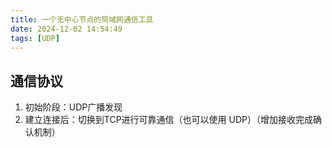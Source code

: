 ```yaml
---
title: 一个无中心节点的局域网通信工具
date: 2024-12-02 14:54:49
tags: [UDP]
---
```



## 通信协议
1. 初始阶段：UDP广播发现
2. 建立连接后：切换到TCP进行可靠通信（也可以使用 UDP）（增加接收完成确认机制）
